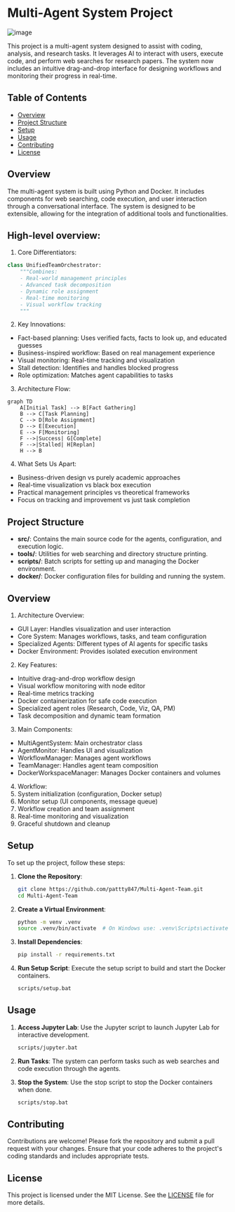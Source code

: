 # Multi-Agent System Project
![image](https://github.com/user-attachments/assets/374003b2-31f8-43d5-be7c-432ab63a4edf)

This project is a multi-agent system designed to assist with coding, analysis, and research tasks. It leverages AI to interact with users, execute code, and perform web searches for research papers. The system now includes an intuitive drag-and-drop interface for designing workflows and monitoring their progress in real-time.

## Table of Contents

- [Overview](#overview)
- [Project Structure](#project-structure)
- [Setup](#setup)
- [Usage](#usage)
- [Contributing](#contributing)
- [License](#license)

## Overview

The multi-agent system is built using Python and Docker. It includes components for web searching, code execution, and user interaction through a conversational interface. The system is designed to be extensible, allowing for the integration of additional tools and functionalities.

## High-level overview:

1. Core Differentiators:
```python
class UnifiedTeamOrchestrator:
    """Combines:
    - Real-world management principles
    - Advanced task decomposition
    - Dynamic role assignment 
    - Real-time monitoring
    - Visual workflow tracking
    """
```

2. Key Innovations:
- Fact-based planning: Uses verified facts, facts to look up, and educated guesses
- Business-inspired workflow: Based on real management experience
- Visual monitoring: Real-time tracking and visualization
- Stall detection: Identifies and handles blocked progress
- Role optimization: Matches agent capabilities to tasks

3. Architecture Flow:
```mermaid
graph TD
    A[Initial Task] --> B[Fact Gathering]
    B --> C[Task Planning]
    C --> D[Role Assignment]
    D --> E[Execution]
    E --> F[Monitoring]
    F -->|Success| G[Complete]
    F -->|Stalled| H[Replan]
    H --> B
```

4. What Sets Us Apart:
- Business-driven design vs purely academic approaches
- Real-time visualization vs black box execution
- Practical management principles vs theoretical frameworks
- Focus on tracking and improvement vs just task completion

## Project Structure

- **src/**: Contains the main source code for the agents, configuration, and execution logic.
- **tools/**: Utilities for web searching and directory structure printing.
- **scripts/**: Batch scripts for setting up and managing the Docker environment.
- **docker/**: Docker configuration files for building and running the system.

## Overview

1. Architecture Overview:
- GUI Layer: Handles visualization and user interaction
- Core System: Manages workflows, tasks, and team configuration
- Specialized Agents: Different types of AI agents for specific tasks
- Docker Environment: Provides isolated execution environment

2. Key Features:
- Intuitive drag-and-drop workflow design
- Visual workflow monitoring with node editor
- Real-time metrics tracking
- Docker containerization for safe code execution
- Specialized agent roles (Research, Code, Viz, QA, PM)
- Task decomposition and dynamic team formation

3. Main Components:
- MultiAgentSystem: Main orchestrator class
- AgentMonitor: Handles UI and visualization
- WorkflowManager: Manages agent workflows
- TeamManager: Handles agent team composition
- DockerWorkspaceManager: Manages Docker containers and volumes

4. Workflow:
1. System initialization (configuration, Docker setup)
2. Monitor setup (UI components, message queue)
3. Workflow creation and team assignment
4. Real-time monitoring and visualization
5. Graceful shutdown and cleanup

## Setup

To set up the project, follow these steps:

1. **Clone the Repository**:
   ```bash
   git clone https://github.com/pattty847/Multi-Agent-Team.git
   cd Multi-Agent-Team
   ```

2. **Create a Virtual Environment**:
   ```bash
   python -m venv .venv
   source .venv/bin/activate  # On Windows use: .venv\Scripts\activate
   ```

3. **Install Dependencies**:
   ```bash
   pip install -r requirements.txt
   ```

4. **Run Setup Script**:
   Execute the setup script to build and start the Docker containers.
   ```bash
   scripts/setup.bat
   ```

## Usage

1. **Access Jupyter Lab**:
   Use the Jupyter script to launch Jupyter Lab for interactive development.
   ```bash
   scripts/jupyter.bat
   ```

2. **Run Tasks**:
   The system can perform tasks such as web searches and code execution through the agents.

3. **Stop the System**:
   Use the stop script to stop the Docker containers when done.
   ```bash
   scripts/stop.bat
   ```

## Contributing

Contributions are welcome! Please fork the repository and submit a pull request with your changes. Ensure that your code adheres to the project's coding standards and includes appropriate tests.

## License

This project is licensed under the MIT License. See the [LICENSE](LICENSE) file for more details.
```
